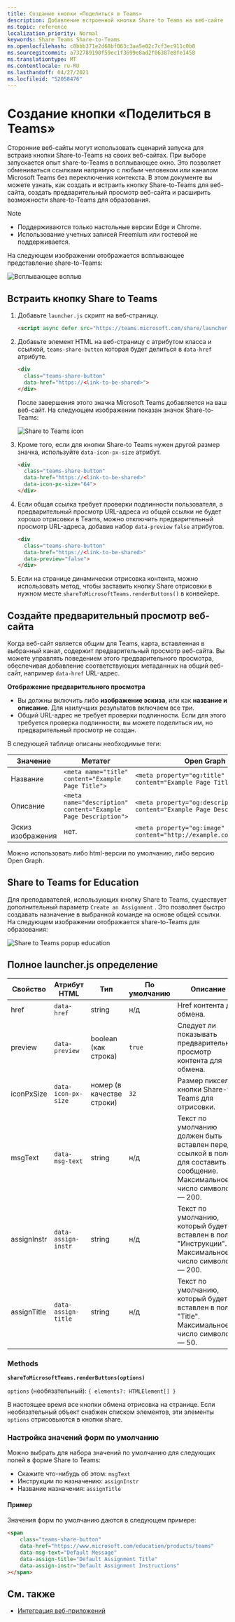 ```yaml
---
title: Создание кнопки «Поделиться в Teams»
description: Добавление встроенной кнопки Share to Teams на веб-сайте
ms.topic: reference
localization_priority: Normal
keywords: Share Teams Share-to-Teams
ms.openlocfilehash: c8bbb371e2d68bf063c3aa5e02c7cf3ec911c0b8
ms.sourcegitcommit: a732789190f59ec1f3699e8ad2f06387e8fe1458
ms.translationtype: MT
ms.contentlocale: ru-RU
ms.lasthandoff: 04/27/2021
ms.locfileid: "52058476"
---
```

# <a name="create-share-to-teams-button"></a>Создание кнопки «Поделиться в Teams»

Сторонние веб-сайты могут использовать сценарий запуска для встраив кнопки Share-to-Teams на своих веб-сайтах. При выборе запускается опыт share-to-Teams в всплывающее окно. Это позволяет обмениваться ссылками напрямую с любым человеком или каналом Microsoft Teams без переключения контекста. В этом документе вы можете узнать, как создать и встраить кнопку Share-to-Teams для веб-сайта, создать предварительный просмотр веб-сайта и расширить возможности share-to-Teams для образования.

> [!NOTE]
> * Поддерживаются только настольные версии Edge и Chrome.
> * Использование учетных записей Freemium или гостевой не поддерживается.  

На следующем изображении отображается всплывающее представление share-to-Teams:

![Всплывающее всплыв](~/assets/images/share-to-teams-popup.png)

## <a name="embed-a-share-to-teams-button"></a>Встраить кнопку Share to Teams

1. Добавьте `launcher.js` скрипт на веб-страницу.

    ```html
    <script async defer src="https://teams.microsoft.com/share/launcher.js"></script>
    ```

1. Добавьте элемент HTML на веб-страницу с атрибутом класса и ссылкой, `teams-share-button` которая будет делиться в `data-href` атрибуте.

    ```html
    <div
      class="teams-share-button"
      data-href="https://<link-to-be-shared>">
    </div>
    ```

    После завершения этого значка Microsoft Teams добавляется на ваш веб-сайт. На следующем изображении показан значок Share-to-Teams:

    ![Share to Teams icon](~/assets/icons/share-to-teams-icon.png)

1. Кроме того, если для кнопки Share-to Teams нужен другой размер значка, используйте `data-icon-px-size` атрибут.

    ```html
    <div
      class="teams-share-button"
      data-href="https://<link-to-be-shared>"
      data-icon-px-size="64">
    </div>
    ```
1. Если общая ссылка требует проверки подлинности пользователя, а предварительный просмотр URL-адреса из общей ссылки не будет хорошо отрисовки в Teams, можно отключить предварительный просмотр URL-адреса, добавив набор `data-preview` `false` атрибутов.

    ```html
    <div
      class="teams-share-button"
      data-href="https://<link-to-be-shared>"
      data-preview="false">
    </div>
    ```

1. Если на странице динамически отрисовка контента, можно использовать метод, чтобы заставить кнопку Share отрисовки в нужном месте `shareToMicrosoftTeams.renderButtons()` в конвейере. 

## <a name="craft-your-website-preview"></a>Создайте предварительный просмотр веб-сайта

Когда веб-сайт является общим для Teams, карта, вставленная в выбранный канал, содержит предварительный просмотр веб-сайта. Вы можете управлять поведением этого предварительного просмотра, обеспечивая добавление соответствующих метаданных на общий веб-сайт, например `data-href` URL-адрес.  

**Отображение предварительного просмотра**

* Вы должны включить либо **изображение эскиза**, или как **название и** **описание**. Для наилучших результатов включаем все три.
* Общий URL-адрес не требует проверки подлинности. Если для этого требуется проверка подлинности, вы можете поделиться им, но предварительный просмотр не создан.

В следующей таблице описаны необходимые теги:

|Значение|Метатег| Open Graph|
|----|----|----|
|Название|`<meta name="title" content="Example Page Title">`|`<meta property="og:title" content="Example Page Title">`|
|Описание|`<meta name="description" content="Example Page Description">`|`<meta property="og:description" content="Example Page Description">`|
|Эскиз изображения| нет. |`<meta property="og:image" content="http://example.com/image.jpg">`|

Можно использовать либо html-версии по умолчанию, либо версию Open Graph.

## <a name="share-to-teams-for-education"></a>Share to Teams for Education

Для преподавателей, использующих кнопку Share to Teams, существует дополнительный параметр `Create an Assignment` . Это позволяет быстро создавать назначение в выбранной команде на основе общей ссылки. На следующем изображении отображается share-to-Teams для образования: 

![Share to Teams popup education](~/assets/images/share-to-teams-popup-edu.png)

## <a name="full-launcherjs-definition"></a>Полное launcher.js определение

| Свойство | Атрибут HTML | Тип | По умолчанию | Описание |
| -------------- | ---------------------- | --------------------- | ------- | ---------------------------------------------------------------------- |
| href | `data-href` | string | н/д | Href контента для обмена. |
| preview | `data-preview` | boolean (как строка) | `true` | Следует ли показывать предварительный просмотр контента для обмена. |
| iconPxSize | `data-icon-px-size` | номер (в качестве строки) | `32` | Размер пикселей кнопки Share-to-Teams для отрисовки. |
| msgText | `data-msg-text` | string | н/д | Текст по умолчанию должен быть вставлен перед ссылкой в поле для составить сообщение. Максимальное число символов — 200. |
| assignInstr | `data-assign-instr` | string | н/д | Текст по умолчанию, который будет вставлен в поле "Инструкции". Максимальное число символов — 200. |
| assignTitle | `data-assign-title` | string | н/д | Текст по умолчанию, который будет вставлен в поле "Title". Максимальное число символов — 50. |

### <a name="methods"></a>Methods

**`shareToMicrosoftTeams.renderButtons(options)`**

`options` (необязательный): `{ elements?: HTMLElement[] }`

В настоящее время все кнопки обмена отрисовка на странице. Если необязательный объект снабжен списком элементов, эти элементы `options` отрисовыются в кнопки share.

### <a name="set-default-form-values"></a>Настройка значений форм по умолчанию

Можно выбрать для набора значений по умолчанию для следующих полей в форме Share to Teams:

* Скажите что-нибудь об этом: `msgText`
* Инструкции по назначению: `assignInstr`
* Название назначения: `assignTitle`

#### <a name="example"></a>Пример

 Значения форм по умолчанию даются в следующем примере:

```html
<span
    class="teams-share-button"
    data-href="https://www.microsoft.com/education/products/teams"
    data-msg-text="Default Message"
    data-assign-title="Default Assignment Title"
    data-assign-instr="Default Assignment Instructions"
></span>
```

## <a name="see-also"></a>См. также

- [Интеграция веб-приложений](~/samples/integrate-web-apps-overview.md)
